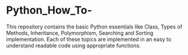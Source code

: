 # Python_How_To-
This repository contains the basic Python essentials like Class, Types of Methods, Inheritance, Polymorphism, Searching and Sorting implementation. Each of these topics are implemented in an easy to understand readable code using appropriate functions.
